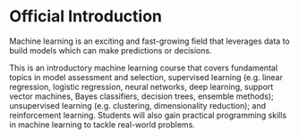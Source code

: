 # Official Introduction

Machine learning is an exciting and fast-growing field that leverages data to build models which can make predictions or decisions. 

This is an introductory machine learning course that covers fundamental topics in model assessment and selection, supervised learning (e.g. linear regression, logistic regression, neural networks, deep learning, support vector machines, Bayes classifiers, decision trees, ensemble methods); unsupervised learning (e.g. clustering, dimensionality reduction); and reinforcement learning. Students will also gain practical programming skills in machine learning to tackle real-world problems.
